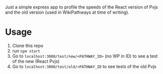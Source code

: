Just a simple express app to profile the speeds of the React version of Pvjs and the old version (used in WikiPathways 
at time of writing).


# Usage
1) Clone this repo
2) run `npm start`
3) Go to `localhost:3000/test/new/<PATHWAY_ID>` (no WP in ID) to see a test of the new (React Pvjs)
4) Go to `localhost:3000/test/old/<PATHWAY_ID` to see tests of the old Pvjs
